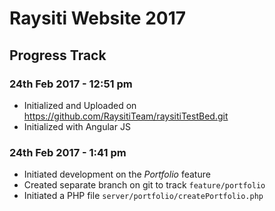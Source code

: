 # Raysiti Website 2017

## Progress Track 

### 24th Feb 2017 - 12:51 pm

- Initialized and Uploaded on https://github.com/RaysitiTeam/raysitiTestBed.git
- Initialized with Angular JS

### 24th Feb 2017 - 1:41 pm

- Initiated development on the *Portfolio* feature
- Created separate branch on git to track `feature/portfolio`
- Initiated a PHP file `server/portfolio/createPortfolio.php`

